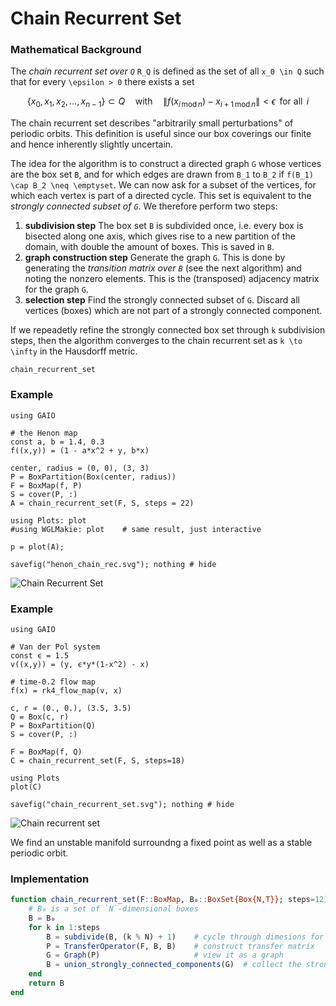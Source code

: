 # Chain Recurrent Set

### Mathematical Background
The _chain recurrent set over ``Q``_ ``R_Q`` is defined as the set of all ``x_0 \in Q`` such that for every ``\epsilon > 0`` there exists a set 
```math 
\left\{ x_0,\, x_1,\, x_2,\, \ldots,\, x_{n-1} \right\} \subset Q \quad \text{with} \quad \| f(x_{i \, \text{mod} \, n}) - x_{i+1 \, \text{mod} \, n} \| < \epsilon \,\ \text{for all} \,\ i
```
The chain recurrent set describes "arbitrarily small perturbations" of periodic orbits. This definition is useful since our box coverings our finite and hence inherently slightly uncertain. 

The idea for the algorithm is to construct a directed graph ``G`` whose vertices are the box set ``B``, and for which edges are drawn from ``B_1`` to ``B_2`` if ``f(B_1) \cap B_2 \neq \emptyset``. We can now ask for a subset of the vertices, for which each vertex is part of a directed cycle. This set is equivalent to the _strongly connected subset of ``G``_. We therefore perform two steps: 
1. **subdivision step** The box set `B` is subdivided once, i.e. every box is bisected along one axis, which gives rise to a new partition of the domain, with double the amount of boxes. This is saved in `B`. 
2. **graph construction step** Generate the graph `G`. This is done by generating the _transition matrix over `B`_ (see the next algorithm) and noting the nonzero elements. This is the (transposed) adjacency matrix for the graph `G`. 
3. **selection step** Find the strongly connected subset of `G`. Discard all vertices (boxes) which are not part of a strongly connected component. 

If we repeadetly refine the strongly connected box set through ``k`` subdivision steps, then the algorithm converges to the chain recurrent set as ``k \to \infty`` in the Hausdorff metric. 

```@docs
chain_recurrent_set
```

### Example

```@example 1
using GAIO

# the Henon map
const a, b = 1.4, 0.3
f((x,y)) = (1 - a*x^2 + y, b*x)

center, radius = (0, 0), (3, 3)
P = BoxPartition(Box(center, radius))
F = BoxMap(f, P)
S = cover(P, :)
A = chain_recurrent_set(F, S, steps = 22)

using Plots: plot
#using WGLMakie: plot    # same result, just interactive

p = plot(A);

savefig("henon_chain_rec.svg"); nothing # hide
```

![Chain Recurrent Set](henon_chain_rec.svg)

### Example

```@example 1
using GAIO

# Van der Pol system
const ϵ = 1.5
v((x,y)) = (y, ϵ*y*(1-x^2) - x)

# time-0.2 flow map
f(x) = rk4_flow_map(v, x)

c, r = (0., 0.), (3.5, 3.5)
Q = Box(c, r)
P = BoxPartition(Q)
S = cover(P, :)

F = BoxMap(f, Q)
C = chain_recurrent_set(F, S, steps=18)

using Plots
plot(C)

savefig("chain_recurrent_set.svg"); nothing # hide
```

![Chain recurrent set](chain_recurrent_set.svg)

We find an unstable manifold surroundng a fixed point as well as a stable periodic orbit. 

### Implementation

```julia
function chain_recurrent_set(F::BoxMap, B₀::BoxSet{Box{N,T}}; steps=12) where {N,T}
    # B₀ is a set of `N`-dimensional boxes
    B = B₀
    for k in 1:steps
        B = subdivide(B, (k % N) + 1)    # cycle through dimesions for subdivision
        P = TransferOperator(F, B, B)    # construct transfer matrix
        G = Graph(P)                     # view it as a graph
        B = union_strongly_connected_components(G)  # collect the strongly connected components
    end
    return B
end
```
